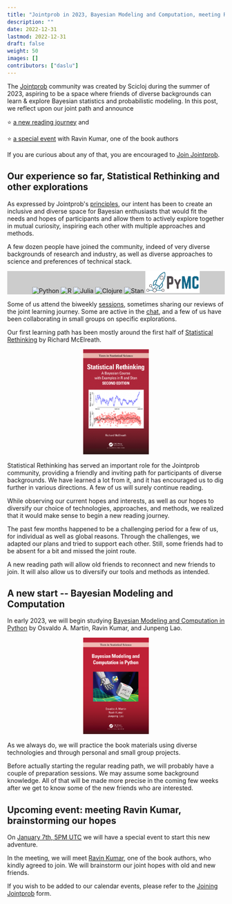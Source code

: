 ```yaml
---
title: "Jointprob in 2023, Bayesian Modeling and Computation, meeting Ravin Kumar"
description: ""
date: 2022-12-31
lastmod: 2022-12-31
draft: false
weight: 50
images: []
contributors: ["daslu"]
---
```


The [Jointprob](../../docs/community/groups/jointprob) community was created by Scicloj during the summer of 2023, aspiring to be a space where friends of diverse backgrounds can learn & explore Bayesian statistics and probabilistic modeling. In this post, we reflect upon our joint path and announce 

:star: [a new reading journey](./#a-new-start----bayesian-modeling-and-computation) and

:star: [a special event](./#upcoming-event-meeting-ravin-kumar-brainstorming-our-hopes) with Ravin Kumar, one of the book authors

If you are curious about any of that, you are encouraged to [Join Jointprob](../../docs/community/groups/jointprob/#joining).

## Our experience so far, Statistical Rethinking and other explorations

As expressed by Jointprob's [principles](../../docs/community/groups/jointprob/#principles), our intent has been to create an inclusive and diverse space for Bayesian enthusiasts that would fit the needs and hopes of participants and allow them to actively explore together in mutual curiosity, inspiring each other with multiple approaches and methods.

A few dozen people have joined the community, indeed of very diverse backgrounds of research and industry, as well as diverse approaches to science and preferences of technical stack.

<p style="background:#ccc" align="center">
<img src= "https://upload.wikimedia.org/wikipedia/commons/c/c3/Python-logo-notext.svg" alt="Python" width="13%"/>
<img src= "https://www.r-project.org/Rlogo.png" alt="R" width="13%"/>
<img src= "https://upload.wikimedia.org/wikipedia/commons/1/1f/Julia_Programming_Language_Logo.svg" alt="Julia" width="13%"/>
<img src= "https://upload.wikimedia.org/wikipedia/commons/5/5d/Clojure_logo.svg" alt="Clojure" width="13%"/>
<img src= "https://upload.wikimedia.org/wikipedia/en/8/81/Stan_%28programming%29_logo.png" alt="Stan" width="13%"/>
<img src= "https://raw.githubusercontent.com/pymc-devs/brand/main/pymc/pymc_logos/PyMC_banner.svg" alt="PyMC" width="25%"/>
</p>

Some of us attend the biweekly [sessions](../../docs/community/groups/jointprob/#sessions), sometimes sharing our reviews of the joint learning journey. Some are active in the [chat](../../docs/community/groups/jointprob/#chat), and a few of us have been collaborating in small groups on specific explorations.

Our first learning path has been mostly around the first half of [Statistical Rethinking](https://xcelab.net/rm/statistical-rethinking/) by Richard McElreath. 

<p style="text-align:center;">
<img src="statistical-rethinking.png" alt="statistical rethinking" width="30%"/>
</p>

Statistical Rethinking has served an important role for the Jointprob community, providing a friendly and inviting path for participants of diverse backgrounds. We have learned a lot from it, and it has encouraged us to dig further in various directions. A few of us will surely continue reading.

While observing our current hopes and interests, as well as our hopes to diversify our choice of technologies, approaches, and methods, we realized that it would make sense to begin a new reading journey.

The past few months happened to be a challenging period for a few of us, for individual as well as global reasons. Through the challenges, we adapted our plans and tried to support each other. Still, some friends had to be absent for a bit and missed the joint route.

A new reading path will allow old friends to reconnect and new friends to join. It will also allow us to diversify our tools and methods as intended.

## A new start -- Bayesian Modeling and Computation

In early 2023, we will begin studying [Bayesian Modeling and Computation in Python](https://bayesiancomputationbook.com/) by Osvaldo A. Martin, Ravin Kumar, and Junpeng Lao.

<p style="text-align:center;">
<img src="bayesian-modeling-and-computation.jpg" alt="Bayesian modeling and computation" width="30%"/>
</p>

As we always do, we will practice the book materials using diverse technologies and through personal and small group projects.

Before actually starting the regular reading path, we will probably have a couple of preparation sessions. We may assume some background knowledge. All of that will be made more precise in the coming few weeks after we get to know some of the new friends who are interested.

## Upcoming event: meeting Ravin Kumar, brainstorming our hopes

On [January 7th, 5PM UTC](https://time.is/17:00_7_Jan_2023_in_UTC) we will have a special event to start this new adventure.

In the meeting, we will meet [Ravin Kumar](https://ravinkumar.com/), one of the book authors, who kindly agreed to join. We will brainstorm our joint hopes with old and new friends.

If you wish to be added to our calendar events, please refer to the [Joining Jointprob](../../docs/community/groups/jointprob/#joining-jointprob) form.

